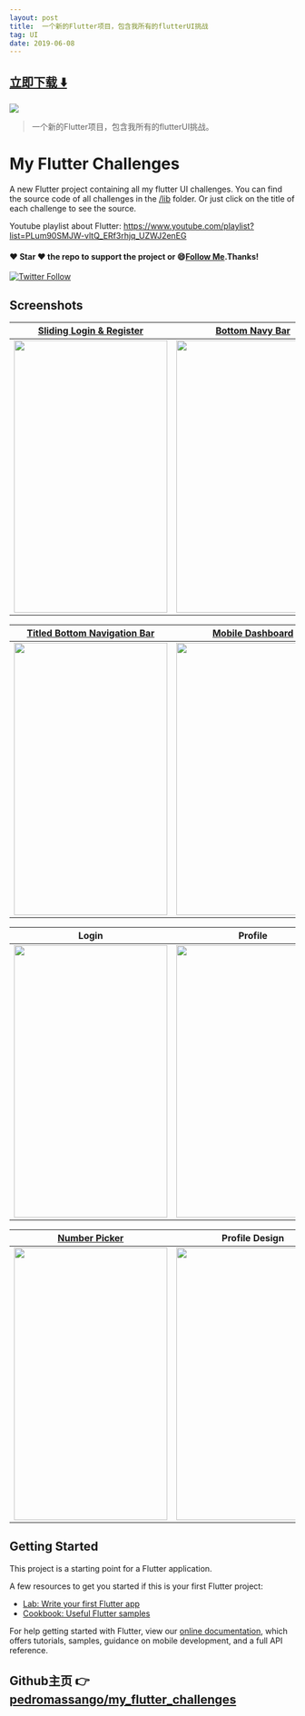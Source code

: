```yaml
---
layout: post
title:  一个新的Flutter项目，包含我所有的flutterUI挑战
tag: UI
date: 2019-06-08
---
```


 


## [立即下载 ️⬇️ ](https://codeload.github.com/pedromassango/my_flutter_challenges/zip/master) 
<p-6> 

 
![](https://flutterawesome.com/content/images/2019/02/my_flutter_challenges.jpg)
 
>
> 一个新的Flutter项目，包含我所有的flutterUI挑战。
>

 
# My Flutter Challenges

A new Flutter project containing all my flutter UI challenges. You can find the source code of all challenges in the [/lib](https://github.com/pedromassango/my_flutter_challenges/tree/master/lib) folder. Or just click on the title of each challenge to see the source.

Youtube playlist about Flutter: https://www.youtube.com/playlist?list=PLum90SMJW-vltQ_ERf3rhjq_UZWJ2enEG

#### :heart: Star :heart: the repo to support the project or :smile:[Follow Me](https://github.com/pedromassango).Thanks!
[![Twitter Follow](https://img.shields.io/twitter/follow/pedromassangom.svg?style=social&label=Follow)](https://twitter.com/pedromassangom)

## Screenshots

| [Sliding Login & Register](https://github.com/pedromassango/my_flutter_challenges/blob/master/lib/sliding_login.dart) | [Bottom Navy Bar](https://github.com/pedromassango/bottom_navy_bar) | [Custom Drawer](https://github.com/pedromassango/flutter_delivery) |
| ------------- | ------------- | ------------- |
| <img src="/screenshots/slidl.gif" width="270" height="480"/> | <img src="/screenshots/navy2.gif" width="270" height="480"/> | <img src="/screenshots/delivery.gif" width="270" height="480"/> |

 

| [Titled Bottom Navigation Bar](https://github.com/pedromassango/titled_navigation_bar) | [Mobile Dashboard](https://github.com/pedromassango/my_flutter_challenges/blob/master/lib/mobile_dashboard.dart) | [Foldable Options Menu](https://github.com/pedromassango/my_flutter_challenges/blob/master/lib/foldable_options_menu.dart) |
| ------------- | ------------- | ------------- |
| <img src="/screenshots/titled_bottom_bar.gif" width="270" height="480"/> | <img src="/screenshots/dashboard.png" width="270" height="480"/> | <img src="/screenshots/options_menu.gif" width="270" height="480"/> |

| Login | Profile | [Home screen](https://github.com/pedromassango/flutter_famguard) |
| ----- | ------- | ------------- |
| <img src="/screenshots/login.png" width="270" height="480"/> | <img src="/screenshots/profile.png" width="270" height="480"/>| <img src="/screenshots/home.png" width="270" height="480"/> |

| [Number Picker](https://github.com/pedromassango/slider_number_picker) | Profile Design |
| ------------- | ----- |
| <img src="https://github.com/pedromassango/slider_number_picker/blob/master/preview/shot.gif" width="270" height="480"/> | <img src="/screenshots/profile_design.png" width="270" height="480"/> |



## Getting Started

This project is a starting point for a Flutter application.

A few resources to get you started if this is your first Flutter project:

- [Lab: Write your first Flutter app](https://flutter.io/docs/get-started/codelab)
- [Cookbook: Useful Flutter samples](https://flutter.io/docs/cookbook)

For help getting started with Flutter, view our 
[online documentation](https://flutter.io/docs), which offers tutorials, 
samples, guidance on mobile development, and a full API reference.

## Github主页 👉[pedromassango/my_flutter_challenges](http://github.com/pedromassango/my_flutter_challenges)